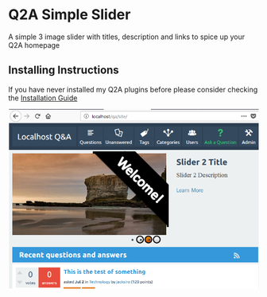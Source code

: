 # Q2A Simple Slider
A simple 3 image slider with titles, description and links to spice up your Q2A homepage

## Installing Instructions
If you have never installed my Q2A plugins before please consider checking the [Installation Guide](https://github.com/JacksiroKe/q2a-simple-slider/master/INSTALLING.md)

<img src="simple-slider.png" />

